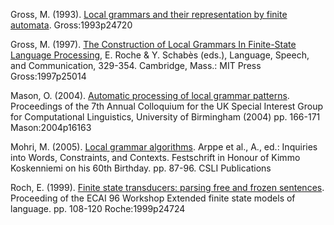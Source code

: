Gross, M. (1993). [Local grammars and their representation by finite automata](Gross1993). Gross:1993p24720

Gross, M. (1997). [The Construction of Local Grammars In Finite-State Language Processing](Gross1997), E. Roche & Y. Schabès (eds.), Language, Speech, and Communication, 329-354. Cambridge, Mass.: MIT Press Gross:1997p25014

Mason, O. (2004). [Automatic processing of local grammar patterns](Mason2004). Proceedings of the 7th Annual Colloquium for the UK Special Interest Group for Computational Linguistics, University of Birmingham (2004) pp. 166-171 Mason:2004p16163

Mohri, M. (2005). [Local grammar algorithms](Mohri2005). Arppe et al., A., ed.: Inquiries into Words, Constraints, and Contexts. Festschrift in Honour of Kimmo Koskenniemi on his 60th Birthday. pp. 87-96. CSLI Publications

Roch, E. (1999). [Finite state transducers: parsing free and frozen sentences](Roch1999). Proceeding of the ECAI 96 Workshop Extended finite state models of language. pp. 108-120 Roche:1999p24724
